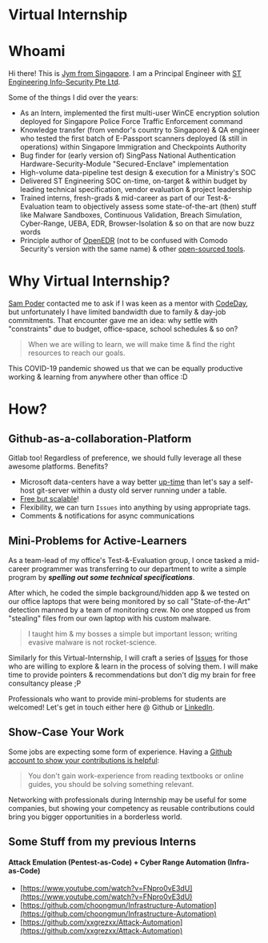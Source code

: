 # Virtual Internship

# Whoami

Hi there! This is [Jym from Singapore](https://www.linkedin.com/in/jymcheong/). I am a Principal Engineer with [ST Engineering Info-Security Pte Ltd](https://www.stengg.com/cybersecurity). 

Some of the things I did over the years:

- As an Intern, implemented the first multi-user WinCE encryption solution deployed for Singapore Police Force Traffic Enforcement command
- Knowledge transfer (from vendor's country to Singapore) & QA engineer who tested the first batch of E-Passport scanners deployed (& still in operations) within Singapore Immigration and Checkpoints Authority
- Bug finder for (early version of) SingPass National Authentication Hardware-Security-Module "Secured-Enclave" implementation
- High-volume data-pipeline test design & execution for a Ministry's SOC
- Delivered ST Engineering SOC on-time, on-target & within budget by leading technical specification, vendor evaluation & project leadership 
- Trained interns, fresh-grads & mid-career as part of our Test-&-Evaluation team to objectively assess some state-of-the-art (then) stuff like Malware Sandboxes, Continuous Validation, Breach Simulation, Cyber-Range, UEBA, EDR, Browser-Isolation & so on that are now buzz words
- Principle author of [OpenEDR](https://github.com/jymcheong/OpenEDR) (not to be confused with Comodo Security's version with the same name) & other [open-sourced tools](https://github.com/jymcheong).

# Why Virtual Internship?

[Sam Poder](https://www.linkedin.com/in/sam-poder/?originalSubdomain=sg) contacted me to ask if I was keen as a mentor with [CodeDay](https://www.codeday.org), but unfortunately I have limited bandwidth due to family & day-job commitments. That encounter gave me an idea: why settle with "constraints" due to budget, office-space, school schedules & so on? 

> When we are willing to learn, we will make time & find the right resources to reach our goals.

This COVID-19 pandemic showed us that we can be equally productive working & learning from anywhere other than office :D

# How?

## Github-as-a-collaboration-Platform

Gitlab too! Regardless of preference, we should fully leverage all these awesome platforms. Benefits?

- Microsoft data-centers have a way better <u>up-time</u> than let's say a self-host git-server within a dusty old server running under a table.
- [Free but scalable](https://github.com/pricing)!
- Flexibility, we can turn `Issues` into anything by using appropriate tags. 
- Comments & notifications for async communications

## Mini-Problems for Active-Learners

As a team-lead of my office's Test-&-Evaluation group, I once tasked a mid-career programmer was transferring to our department to write a simple program by ***spelling out some technical specifications***. 

After which, he coded the simple background/hidden app & we tested on our office laptops that were being monitored by so call "State-of-the-Art" detection manned by a team of monitoring crew. No one stopped us from "stealing" files from our own laptop with his custom malware. 

> I taught him & my bosses a simple but important lesson; writing evasive malware is not rocket-science.   

Similarly for this Virtual-Internship, I will craft a series of [Issues](https://github.com/jymcheong/Virtual-Internship/issues) for those who are willing to explore & learn in the process of solving them. I will make time to provide pointers & recommendations but don't dig my brain for free consultancy please ;P 

Professionals who want to provide mini-problems for students are welcomed! Let's get in touch either here @ Github or [LinkedIn](https://www.linkedin.com/in/jymcheong/).

## Show-Case Your Work

Some jobs are expecting some form of experience. Having a [Github account to show your contributions is helpful](https://www.reddit.com/r/datascience/comments/7fyir1/do_employers_look_at_github_projects/): 

> You don't gain work-experience from reading textbooks or online guides, you should be solving something relevant.

Networking with professionals during Internship may be useful for some companies, but showing your competency as reusable contributions could bring you bigger opportunities in a borderless world.

## Some Stuff from my previous Interns

#### Attack Emulation (Pentest-as-Code) + Cyber Range Automation (Infra-as-Code)

- [https://www.youtube.com/watch?v=FNpro0vE3dU](https://www.youtube.com/watch?v=FNpro0vE3dU)
- [https://github.com/choongmun/Infrastructure-Automation](https://github.com/choongmun/Infrastructure-Automation)
- [https://github.com/xxgrezxx/Attack-Automation](https://github.com/xxgrezxx/Attack-Automation)


